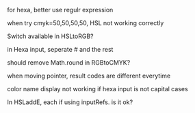 for hexa, better use regulr expression

when try cmyk=50,50,50,50, HSL not working correctly

Switch available in HSLtoRGB?

in Hexa input, seperate # and the rest

should remove Math.round in RGBtoCMYK?

when moving pointer, result codes are different everytime

color name display not working if hexa input is not capital cases

In HSLaddE, each if using inputRefs. is it ok? 